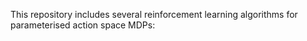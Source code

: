 

This repository includes several reinforcement learning algorithms for parameterised action space MDPs:

